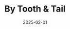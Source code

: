 ---
title: "By Tooth & Tail"
tags: "card"
date: "2025-02-01"


cardItem:
    title: By Tooth & Tail
    role: Gameplay/System programmer   
    summaryOne: Second game project at FutureGames, a turn-based stealth game, where your goal is to navigate the level and not get killed by the enemies.
    summaryTwo: Made the turn-based system, interaction system, and did the mobile port.
    url: 
    urlText:   
    imageUrl: ./images/project_img/Tooth_and_Tail_Gimp.png
    startDate: "2025/2"
    endDate: "2025/3"
    peopleAmount: 15
    timeWorked: 4 weeks
    engine: Unity

---